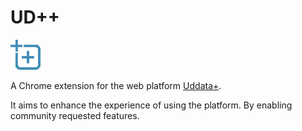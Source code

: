 # UD++
![UD++ logo](./resources/icons/icon48.png)

A Chrome extension for the web platform [Uddata+](https://www.uddataplus.dk).

It aims to enhance the experience of using the platform. By enabling community requested features.
